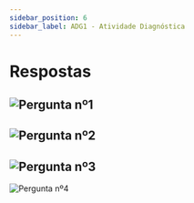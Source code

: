 ```yaml
---
sidebar_position: 6
sidebar_label: ADG1 - Atividade Diagnóstica
---
```


# Respostas

![Pergunta nº1](/img/arquitetura-computadores/adg1/pergunta1.png)
-
![Pergunta nº2](/img/arquitetura-computadores/adg1/pergunta2.png)
-
![Pergunta nº3](/img/arquitetura-computadores/adg1/pergunta3.png)
-
![Pergunta nº4](/img/arquitetura-computadores/adg1/pergunta4.png)